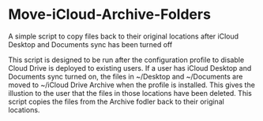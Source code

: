 # Move-iCloud-Archive-Folders
A simple script to copy files back to their original locations after iCloud Desktop and Documents sync has been turned off

This script is designed to be run after the configuration profile to disable
Cloud Drive is deployed to existing users. If a user has iCloud Desktop and
Documents sync turned on, the files in ~/Desktop and ~/Documents are moved to
~/iCloud Drive Archive when the profile is installed. This gives the illustion
to the user that the files in those locations have been deleted. This script
copies the files from the Archive fodler back to their original locations.
